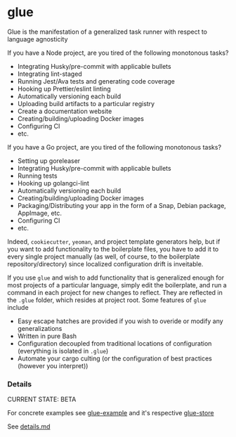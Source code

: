 # glue

Glue is the manifestation of a generalized task runner with respect to language agnosticity

If you have a Node project, are you tired of the following monotonous tasks?

- Integrating Husky/pre-commit with applicable bullets
- Integrating lint-staged
- Running Jest/Ava tests and generating code coverage
- Hooking up Prettier/eslint linting
- Automatically versioning each build
- Uploading build artifacts to a particular registry
- Create a documentation website
- Creating/building/uploading Docker images
- Configuring CI
- etc.

If you have a Go project, are you tired of the following monotonous tasks?

- Setting up goreleaser
- Integrating Husky/pre-commit with applicable bullets
- Running tests
- Hooking up golangci-lint
- Automatically versioning each build
- Creating/building/uploading Docker images
- Packaging/Distributing your app in the form of a Snap, Debian package, AppImage, etc.
- Configuring CI
- etc.

Indeed, `cookiecutter`, `yeoman`, and project template generators help, but if you want to add functionality to the boilerplate files, you have to add it to every single project manually (as well, of course, to the boilerplate repository/directory) since localized configuration drift is inveitable.

If you use `glue` and wish to add functionality that is generalized enough for most projects of a particular language, simply edit the boilerplate, and run a command in each project for new changes to reflect. They are reflected in the `.glue` folder, which resides at project root. Some features of `glue` include

- Easy escape hatches are provided if you wish to overide or modify any generalizations
- Written in pure Bash
- Configuration decoupled from traditional locations of configuration (everything is isolated in `.glue`)
- Automate your cargo culting (or the configuration of best practices (however you interpret))

### Details

CURRENT STATE: BETA

For concrete examples see [glue-example](https://github.com/eankeen/glue-example) and it's respective [glue-store](https://github.com/eankeen/glue-store)

See [details.md](./docs/details.md)
